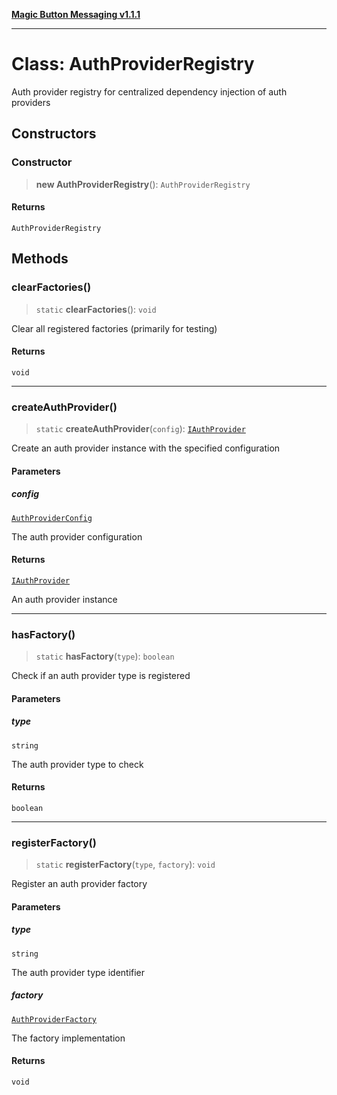 [**Magic Button Messaging v1.1.1**](../README.md)

***

# Class: AuthProviderRegistry

Auth provider registry for centralized dependency injection of auth providers

## Constructors

### Constructor

> **new AuthProviderRegistry**(): `AuthProviderRegistry`

#### Returns

`AuthProviderRegistry`

## Methods

### clearFactories()

> `static` **clearFactories**(): `void`

Clear all registered factories (primarily for testing)

#### Returns

`void`

***

### createAuthProvider()

> `static` **createAuthProvider**(`config`): [`IAuthProvider`](../interfaces/IAuthProvider.md)

Create an auth provider instance with the specified configuration

#### Parameters

##### config

[`AuthProviderConfig`](../interfaces/AuthProviderConfig.md)

The auth provider configuration

#### Returns

[`IAuthProvider`](../interfaces/IAuthProvider.md)

An auth provider instance

***

### hasFactory()

> `static` **hasFactory**(`type`): `boolean`

Check if an auth provider type is registered

#### Parameters

##### type

`string`

The auth provider type to check

#### Returns

`boolean`

***

### registerFactory()

> `static` **registerFactory**(`type`, `factory`): `void`

Register an auth provider factory

#### Parameters

##### type

`string`

The auth provider type identifier

##### factory

[`AuthProviderFactory`](../interfaces/AuthProviderFactory.md)

The factory implementation

#### Returns

`void`
